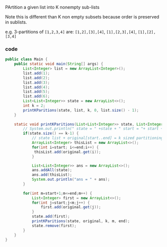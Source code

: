 


PArtition a given list into K nonempty sub-lists

Note this is different than K non empty subsets because order is preserved in sublists.

e.g.
3-partitions of `[1,2,3,4]` are:
`[1,2],[3],[4]`,
`[1],[2,3],[4]`,
`[1],[2],[3,4]`

### code

```java
public class Main {
    public static void main(String[] args) {
        List<Integer> list = new ArrayList<Integer>();
        list.add(1);
        list.add(2);
        list.add(3);
        list.add(4);
        list.add(5);
        list.add(6);
        List<List<Integer>> state = new ArrayList<>();
        int k = 2;
        printKParitions(state, list, k, 0, list.size() - 1);
    }
    
    static void printKParitions(List<List<Integer>> state, List<Integer> original, int k, int start, int end) {
        // System.out.println(" state = " +state + " start = "+ start + " end = "+end);
        if(state.size() == k-1) {
            // state list + original[start..end] = k sized partitioning
            ArrayList<Integer> thisList = new ArrayList<>();
            for(int i=start; i<=end;i++) {
             thisList.add(original.get(i));
            }

            List<List<Integer>> ans = new ArrayList<>();
            ans.addAll(state);
            ans.add(thisList);
            System.out.println("ans = " + ans);
        }
        
        for(int m=start+1;m<=end;m++) {
            List<Integer> first = new ArrayList<>();
            for(int j=start;j<m;j++) {
                first.add(original.get(j));
            }
            state.add(first);
            printKParitions(state, original, k, m, end);
            state.remove(first);
        }
    }   
}
```


